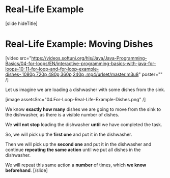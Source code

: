 # Real-Life Example

[slide hideTitle]
# Real-Life Example: Moving Dishes

[video src="https://videos.softuni.org/hls/Java/Java-Programming-Basics/04-for-loops/EN/interactive-programming-basics-with-java-for-loops-10-11-for-loop-and-for-loop-example-dishes-,1080p,720p,480p,360p,240p,.mp4/urlset/master.m3u8" poster="" /]

Let us imagine we are loading a dishwasher with some dishes from the sink.

[image assetsSrc="04.For-Loop-Real-Life-Example-Dishes.png" /]

We know **exactly how many** dishes we are going to move from the sink to the dishwasher, as there is a visible number of dishes.

We **will not stop** loading the dishwasher **until** we have completed the task.

So, we will pick up the **first one** and put it in the dishwasher.

Then we will pick up the **second one** and put it in the dishwasher and continue **repeating the same action** until we put all dishes in the dishwasher.

We will repeat this same action a **number** of times, which **we know beforehand**.
[/slide]
